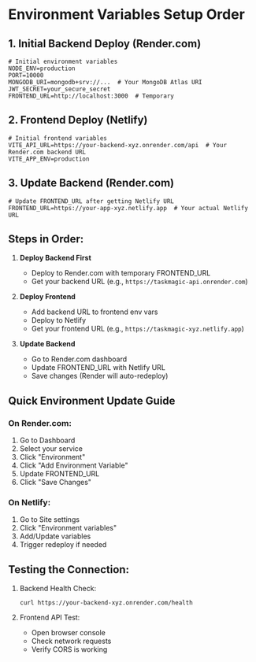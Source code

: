# Environment Variables Setup Order

## 1. Initial Backend Deploy (Render.com)
```env
# Initial environment variables
NODE_ENV=production
PORT=10000
MONGODB_URI=mongodb+srv://...  # Your MongoDB Atlas URI
JWT_SECRET=your_secure_secret
FRONTEND_URL=http://localhost:3000  # Temporary
```

## 2. Frontend Deploy (Netlify)
```env
# Initial frontend variables
VITE_API_URL=https://your-backend-xyz.onrender.com/api  # Your Render.com backend URL
VITE_APP_ENV=production
```

## 3. Update Backend (Render.com)
```env
# Update FRONTEND_URL after getting Netlify URL
FRONTEND_URL=https://your-app-xyz.netlify.app  # Your actual Netlify URL
```

## Steps in Order:

1. **Deploy Backend First**
   - Deploy to Render.com with temporary FRONTEND_URL
   - Get your backend URL (e.g., `https://taskmagic-api.onrender.com`)

2. **Deploy Frontend**
   - Add backend URL to frontend env vars
   - Deploy to Netlify
   - Get your frontend URL (e.g., `https://taskmagic-xyz.netlify.app`)

3. **Update Backend**
   - Go to Render.com dashboard
   - Update FRONTEND_URL with Netlify URL
   - Save changes (Render will auto-redeploy)

## Quick Environment Update Guide

### On Render.com:
1. Go to Dashboard
2. Select your service
3. Click "Environment"
4. Click "Add Environment Variable"
5. Update FRONTEND_URL
6. Click "Save Changes"

### On Netlify:
1. Go to Site settings
2. Click "Environment variables"
3. Add/Update variables
4. Trigger redeploy if needed

## Testing the Connection:
1. Backend Health Check:
   ```
   curl https://your-backend-xyz.onrender.com/health
   ```

2. Frontend API Test:
   - Open browser console
   - Check network requests
   - Verify CORS is working 